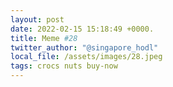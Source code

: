 ```yaml
---
layout: post
date: 2022-02-15 15:18:49 +0000.
title: Meme #28
twitter_author: "@singapore_hodl"
local_file: /assets/images/28.jpeg
tags: crocs nuts buy-now 
---
```

